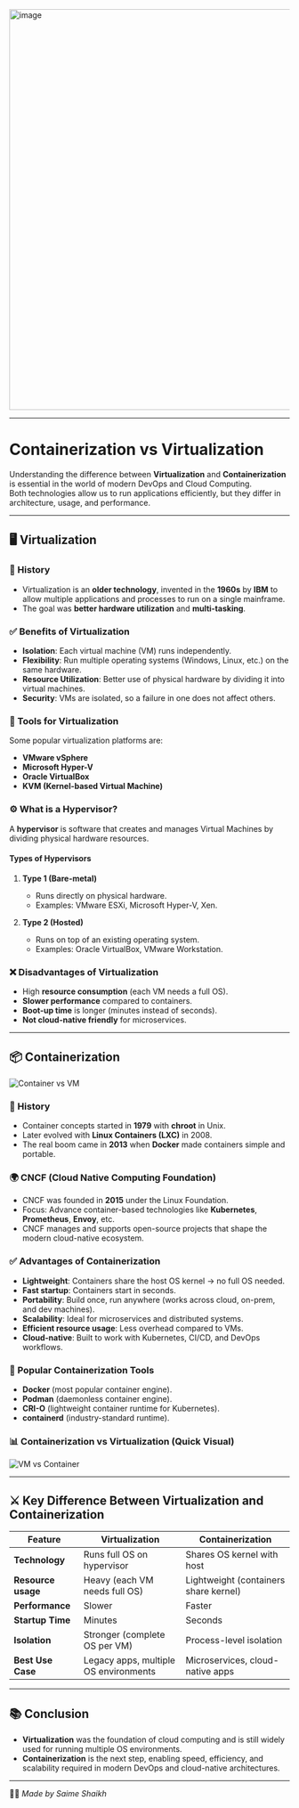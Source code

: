 <img width="720" height="720" alt="image" src="https://github.com/user-attachments/assets/370f881c-6d56-4b3e-a9f1-dc23a6fa8c7a" />

----

# Containerization vs Virtualization

Understanding the difference between **Virtualization** and **Containerization** is essential in the world of modern DevOps and Cloud Computing.  
Both technologies allow us to run applications efficiently, but they differ in architecture, usage, and performance.

---

## 🖥️ Virtualization

### 📜 History
- Virtualization is an **older technology**, invented in the **1960s** by **IBM** to allow multiple applications and processes to run on a single mainframe.
- The goal was **better hardware utilization** and **multi-tasking**.

### ✅ Benefits of Virtualization
- **Isolation**: Each virtual machine (VM) runs independently.
- **Flexibility**: Run multiple operating systems (Windows, Linux, etc.) on the same hardware.
- **Resource Utilization**: Better use of physical hardware by dividing it into virtual machines.
- **Security**: VMs are isolated, so a failure in one does not affect others.

### 🔧 Tools for Virtualization
Some popular virtualization platforms are:
- **VMware vSphere**
- **Microsoft Hyper-V**
- **Oracle VirtualBox**
- **KVM (Kernel-based Virtual Machine)**

### ⚙️ What is a Hypervisor?
A **hypervisor** is software that creates and manages Virtual Machines by dividing physical hardware resources.

#### Types of Hypervisors
1. **Type 1 (Bare-metal)**  
   - Runs directly on physical hardware.  
   - Examples: VMware ESXi, Microsoft Hyper-V, Xen.  

2. **Type 2 (Hosted)**  
   - Runs on top of an existing operating system.  
   - Examples: Oracle VirtualBox, VMware Workstation.  

### ❌ Disadvantages of Virtualization
- High **resource consumption** (each VM needs a full OS).  
- **Slower performance** compared to containers.  
- **Boot-up time** is longer (minutes instead of seconds).  
- **Not cloud-native friendly** for microservices.

---

## 📦 Containerization

![Container vs VM](https://www.docker.com/wp-content/uploads/2022/03/docker-vm-container.png)

### 📜 History
- Container concepts started in **1979** with **chroot** in Unix.  
- Later evolved with **Linux Containers (LXC)** in 2008.  
- The real boom came in **2013** when **Docker** made containers simple and portable.  

### 🌍 CNCF (Cloud Native Computing Foundation)
- CNCF was founded in **2015** under the Linux Foundation.  
- Focus: Advance container-based technologies like **Kubernetes**, **Prometheus**, **Envoy**, etc.  
- CNCF manages and supports open-source projects that shape the modern cloud-native ecosystem.  

### ✅ Advantages of Containerization
- **Lightweight**: Containers share the host OS kernel → no full OS needed.  
- **Fast startup**: Containers start in seconds.  
- **Portability**: Build once, run anywhere (works across cloud, on-prem, and dev machines).  
- **Scalability**: Ideal for microservices and distributed systems.  
- **Efficient resource usage**: Less overhead compared to VMs.  
- **Cloud-native**: Built to work with Kubernetes, CI/CD, and DevOps workflows.

### 🔧 Popular Containerization Tools
- **Docker** (most popular container engine).  
- **Podman** (daemonless container engine).  
- **CRI-O** (lightweight container runtime for Kubernetes).  
- **containerd** (industry-standard runtime).  

### 📊 Containerization vs Virtualization (Quick Visual)

![VM vs Container](https://www.redhat.com/rhdc/managed-files/virtualization-vs-containers.png)

---

## ⚔️ Key Difference Between Virtualization and Containerization

| Feature              | Virtualization                           | Containerization                        |
|----------------------|-------------------------------------------|------------------------------------------|
| **Technology**       | Runs full OS on hypervisor               | Shares OS kernel with host               |
| **Resource usage**   | Heavy (each VM needs full OS)            | Lightweight (containers share kernel)    |
| **Performance**      | Slower                                   | Faster                                   |
| **Startup Time**     | Minutes                                  | Seconds                                  |
| **Isolation**        | Stronger (complete OS per VM)            | Process-level isolation                  |
| **Best Use Case**    | Legacy apps, multiple OS environments    | Microservices, cloud-native apps         |

---

## 📚 Conclusion
- **Virtualization** was the foundation of cloud computing and is still widely used for running multiple OS environments.  
- **Containerization** is the next step, enabling speed, efficiency, and scalability required in modern DevOps and cloud-native architectures.  

---

👨‍💻 *Made by Saime Shaikh*
